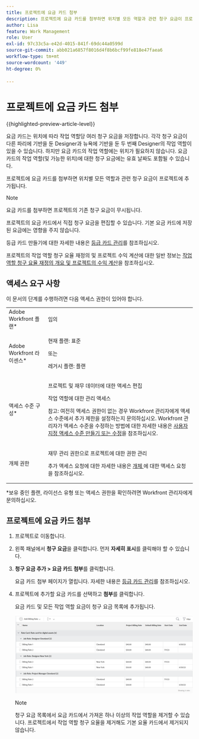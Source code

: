 ```yaml
---
title: 프로젝트에 요금 카드 첨부
description: 프로젝트에 요금 카드를 첨부하면 위치별 모든 역할과 관련 청구 요금이 프로젝트에 추가됩니다.
author: Lisa
feature: Work Management
role: User
exl-id: 97c33c5a-e42d-4015-841f-69dc44a0599d
source-git-commit: abb021a6857f8016d4f8b6bcf99fe818e47faea6
workflow-type: tm+mt
source-wordcount: '449'
ht-degree: 0%

---
```


# 프로젝트에 요금 카드 첨부

{{highlighted-preview-article-level}}

요금 카드는 위치에 따라 작업 역할당 여러 청구 요금을 저장합니다. 각각 청구 요금이 다른 파리에 기반을 둔 Designer과 뉴욕에 기반을 둔 두 번째 Designer의 작업 역할이 있을 수 있습니다. 하지만 요금 카드의 작업 역할에는 위치가 필요하지 않습니다. 요금 카드의 작업 역할(및 가능한 위치)에 대한 청구 요금에는 유효 날짜도 포함될 수 있습니다.

프로젝트에 요금 카드를 첨부하면 위치별 모든 역할과 관련 청구 요금이 프로젝트에 추가됩니다.

>[!NOTE]
>
>요금 카드를 첨부하면 프로젝트의 기존 청구 요금이 무시됩니다.

프로젝트의 요금 카드에서 직접 청구 요금을 편집할 수 있습니다. 기본 요금 카드에 저장된 요금에는 영향을 주지 않습니다.

등급 카드 만들기에 대한 자세한 내용은 [등급 카드 관리](/help/quicksilver/administration-and-setup/set-up-workfront/configure-system-defaults/manage-rate-cards.md)를 참조하십시오.

프로젝트의 작업 역할 청구 요율 재정의 및 프로젝트 수익 계산에 대한 일반 정보는 [작업 역할 청구 요율 재정의 개요 및 프로젝트의 수익 계산](/help/quicksilver/manage-work/projects/project-finances/override-role-billing-rates-and-calculate-project-revenue.md)을 참조하십시오.

## 액세스 요구 사항

이 문서의 단계를 수행하려면 다음 액세스 권한이 있어야 합니다.

<table style="table-layout:auto"> 
 <col> 
 <col> 
 <tbody> 
  <tr> 
   <td role="rowheader">Adobe Workfront 플랜*</td> 
   <td> <p>임의</p> </td> 
  </tr> 
  <tr> 
   <td role="rowheader">Adobe Workfront 라이센스*</td> 
   <td> <p>현재 플랜: 표준</p><p>또는</p><p>레거시 플랜: 플랜 </p> </td> 
  </tr> 
  <tr> 
   <td role="rowheader">액세스 수준 구성*</td> 
   <td> <p>프로젝트 및 재무 데이터에 대한 액세스 편집</p> <p>작업 역할에 대한 관리 액세스</p> <p>참고: 여전히 액세스 권한이 없는 경우 Workfront 관리자에게 액세스 수준에서 추가 제한을 설정하는지 문의하십시오. Workfront 관리자가 액세스 수준을 수정하는 방법에 대한 자세한 내용은 <a href="../../../administration-and-setup/add-users/configure-and-grant-access/create-modify-access-levels.md" class="MCXref xref">사용자 지정 액세스 수준 만들기 또는 수정</a>을 참조하십시오.</p> </td> 
  </tr> 
  <tr> 
   <td role="rowheader">개체 권한</td> 
   <td> <p>재무 관리 권한으로 프로젝트에 대한 권한 관리</p> <p>추가 액세스 요청에 대한 자세한 내용은 <a href="../../../workfront-basics/grant-and-request-access-to-objects/request-access.md" class="MCXref xref">개체 </a>에 대한 액세스 요청 을 참조하십시오.</p> </td> 
  </tr> 
 </tbody> 
</table>

&#42;보유 중인 플랜, 라이선스 유형 또는 액세스 권한을 확인하려면 Workfront 관리자에게 문의하십시오.

## 프로젝트에 요금 카드 첨부

1. 프로젝트로 이동합니다.
1. 왼쪽 패널에서 **청구 요금**&#x200B;을 클릭합니다. 먼저 **자세히 표시**&#x200B;를 클릭해야 할 수 있습니다.
1. **청구 요금 추가 > 요금 카드 첨부**&#x200B;를 클릭합니다.

   요금 카드 첨부 페이지가 열립니다. 자세한 내용은 [등급 카드 관리](/help/quicksilver/administration-and-setup/set-up-workfront/configure-system-defaults/manage-rate-cards.md)를 참조하십시오.

1. 프로젝트에 추가할 요금 카드를 선택하고 **첨부**&#x200B;를 클릭합니다.

   요금 카드 및 모든 작업 역할 요금이 청구 요금 목록에 추가됩니다.

   ![등급 카드가 프로젝트에 추가됨](assets/billing-rates-added-from-rate-card.png)

   >[!NOTE]
   >
   >청구 요금 목록에서 요금 카드에서 가져온 하나 이상의 작업 역할을 제거할 수 있습니다. 프로젝트에서 작업 역할 청구 요율을 제거해도 기본 요율 카드에서 제거되지 않습니다.
